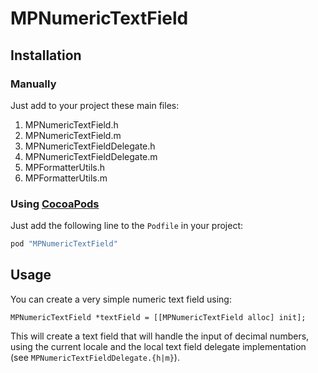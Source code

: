 MPNumericTextField
==================

Installation
------------

### Manually

Just add to your project these main files:
  1. MPNumericTextField.h
  2. MPNumericTextField.m
  3. MPNumericTextFieldDelegate.h
  4. MPNumericTextFieldDelegate.m
  5. MPFormatterUtils.h
  6. MPFormatterUtils.m

### Using [CocoaPods][cocoapods]

[cocoapods]: http://cocoapods.org/

Just add the following line to the `Podfile` in your project:

```ruby
pod "MPNumericTextField"
```

Usage
-----

You can create a very simple numeric text field using:

```objc
MPNumericTextField *textField = [[MPNumericTextField alloc] init];
```

This will create a text field that will handle the input of decimal numbers, using the current locale
and the local text field delegate implementation (see `MPNumericTextFieldDelegate.{h|m}`).